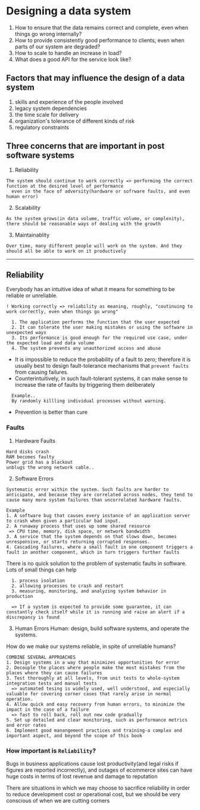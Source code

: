 # Designing a data system
1. How to ensure that the data remains correct and complete, even when things go wrong internally?
2. How to provide consistently good performance to clients, even when parts of our system are degraded?
3. How to scale to handle an increase in load?
4. What does a good API for the service look like?

## Factors that may influence the design of a data system
1. skills and experience of the people involved
2. legacy system dependencies
3. the time scale for delivery
4. organization's tolerance of different kinds of risk
5. regulatory constraints

## Three concerns that are important in post software systems
1. Reliability
```
The system should continue to work correctly => performing the correct function at the desired level of performance
  even in the face of adversity(hardware or sofrware faults, and even human error)
```
2. Scalability
```
As the system grows(in data volume, traffic volume, or complexity), there should be reasonable ways of dealing with the growth
```
3. Maintainablity
```
Over time, many different people will work on the system. And they should all be able to work on it productively
```
---
## Reliability
Everybody has an intuitive idea of what it means for something to be reliable or unreliable.
```
! Working correctly => reliability as meaning, roughly, "coutinuing to work correctly, even when things go wrong"

  1. The application performs the function that the user expected
  2. It can tolerate the user making mistakes or using the software in unexpected ways
  3. Its performance is good enough for the required use case, under the expected load and data volume
  4. The system prevents any unauthorized access and abuse
```

* It is impossible to reduce the probability of a fault to zero; therefore it is usually best to design fault-tolerance mechanisms that `prevent faults` from causing failures.
* Counterintuitively, in such fault-tolerant systems, it can make sense to increase the rate of faults by triggering them deliberately
```
  Example..
  By randomly killling individual processes without warning.
```
* Prevention is better than cure

### Faults
1. Hardware Faults
```
Hard disks crash
RAM becomes faulty
Power grid has a blackout
unblugs the wrong network cable..
```
2. Software Errors
```
Systematic error within the system. Such faults are harder to anticipate, and because they are correlated across nodes, they tend to cause many more system failures than uncorrelated hardware faults.

Example
1. A software bug that causes every instance of an application server to crash when given a particular bad input.
2. A runaway process that uses up some shared resource
 => CPU time, memory, disk space, or network bandwidth
3. A service that the system depends on that slows down, becomes unresponsive, or starts returning corrupted responses.
4. Cascading failures, where a small fault in one component triggers a fault in another component, which in turn triggers further faults
```
There is no quick solution to the problem of systematic faults in software. Lots of small things can help
```
  1. process isolation
  2. allowing processes to crash and restart
  3. measuring, monitoring, and analyzing system behavior in production

  => If a system is expected to provide some guarantee, it can constantly check itself while it is running and raise an alert if a discrepancy is found
```

3. Human Errors
Human: design, build software systems, and operate the systems.

How do we make our systems reliable, in spite of unreliable humans?
```
COMBINE SEVERAL APPROACHES
1. Design systems in a way that minimizes opportunities for error
2. Decouple the places where people make the most mistakes from the places where they can cause failures
3. Test thoroughly at all levels, from unit tests to whole-system integration tests and manual tests
  => automated tesing is widely used, well understood, and especially valuable for covering corner cases that rarely arise in normal operation.
4. Allow quick and easy recovery from human errors, to minimize the impact in the case of a failure
  => fast to roll back, roll out new code gradually
5. Set up detailed and clear monitoring, such as performance metrics and error rates
6. Implement good manangement practices and training-a complex and important aspect, and beyond the scope of this book
```

### How important is `Reliability`?
Bugs in business applications cause lost productivity(and legal risks if figures are reported incorrectly), and outages of ecommerce sites can have huge costs in terms of lost revenue and damage to reputation

There are situations in which we may choose to sacrifice reliability in order to reduce development cost or operational cost, but we should be very conscious of when we are cutting corners

